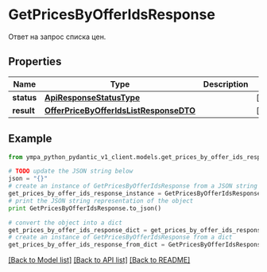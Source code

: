 # GetPricesByOfferIdsResponse

Ответ на запрос списка цен.

## Properties
Name | Type | Description | Notes
------------ | ------------- | ------------- | -------------
**status** | [**ApiResponseStatusType**](ApiResponseStatusType.md) |  | [optional] 
**result** | [**OfferPriceByOfferIdsListResponseDTO**](OfferPriceByOfferIdsListResponseDTO.md) |  | [optional] 

## Example

```python
from ympa_python_pydantic_v1_client.models.get_prices_by_offer_ids_response import GetPricesByOfferIdsResponse

# TODO update the JSON string below
json = "{}"
# create an instance of GetPricesByOfferIdsResponse from a JSON string
get_prices_by_offer_ids_response_instance = GetPricesByOfferIdsResponse.from_json(json)
# print the JSON string representation of the object
print GetPricesByOfferIdsResponse.to_json()

# convert the object into a dict
get_prices_by_offer_ids_response_dict = get_prices_by_offer_ids_response_instance.to_dict()
# create an instance of GetPricesByOfferIdsResponse from a dict
get_prices_by_offer_ids_response_from_dict = GetPricesByOfferIdsResponse.from_dict(get_prices_by_offer_ids_response_dict)
```
[[Back to Model list]](../README.md#documentation-for-models) [[Back to API list]](../README.md#documentation-for-api-endpoints) [[Back to README]](../README.md)



